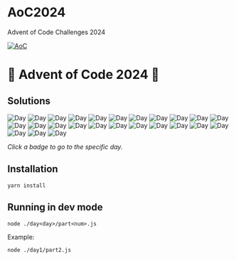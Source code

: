 # AoC2024

Advent of Code Challenges 2024

[![AoC](https://badgen.net/badge/AoC/2024/blue)](https://adventofcode.com/2024)


# 🎄 Advent of Code 2024 🎄

## Solutions

![Day](https://badgen.net/badge/01/%E2%98%86%E2%98%86/grey)
![Day](https://badgen.net/badge/02/%E2%98%86%E2%98%86/grey)
![Day](https://badgen.net/badge/03/%E2%98%86%E2%98%86/grey)
![Day](https://badgen.net/badge/04/%E2%98%86%E2%98%86/grey)
![Day](https://badgen.net/badge/05/%E2%98%86%E2%98%86/grey)
![Day](https://badgen.net/badge/06/%E2%98%86%E2%98%86/grey)
![Day](https://badgen.net/badge/07/%E2%98%86%E2%98%86/grey)
![Day](https://badgen.net/badge/08/%E2%98%86%E2%98%86/grey)
![Day](https://badgen.net/badge/09/%E2%98%86%E2%98%86/grey)
![Day](https://badgen.net/badge/10/%E2%98%86%E2%98%86/grey)
![Day](https://badgen.net/badge/11/%E2%98%86%E2%98%86/grey)
![Day](https://badgen.net/badge/12/%E2%98%86%E2%98%86/grey)
![Day](https://badgen.net/badge/13/%E2%98%86%E2%98%86/grey)
![Day](https://badgen.net/badge/14/%E2%98%86%E2%98%86/grey)
![Day](https://badgen.net/badge/15/%E2%98%86%E2%98%86/grey)
![Day](https://badgen.net/badge/16/%E2%98%86%E2%98%86/grey)
![Day](https://badgen.net/badge/17/%E2%98%86%E2%98%86/grey)
![Day](https://badgen.net/badge/18/%E2%98%86%E2%98%86/grey)
![Day](https://badgen.net/badge/19/%E2%98%86%E2%98%86/grey)
![Day](https://badgen.net/badge/20/%E2%98%86%E2%98%86/grey)
![Day](https://badgen.net/badge/21/%E2%98%86%E2%98%86/grey)
![Day](https://badgen.net/badge/22/%E2%98%86%E2%98%86/grey)
![Day](https://badgen.net/badge/23/%E2%98%86%E2%98%86/grey)
![Day](https://badgen.net/badge/24/%E2%98%86%E2%98%86/grey)
![Day](https://badgen.net/badge/25/%E2%98%86%E2%98%86/grey)

_Click a badge to go to the specific day._


## Installation

```
yarn install
```

## Running in dev mode

```
node ./day<day>/part<num>.js
```

Example:

```
node ./day1/part2.js
```
